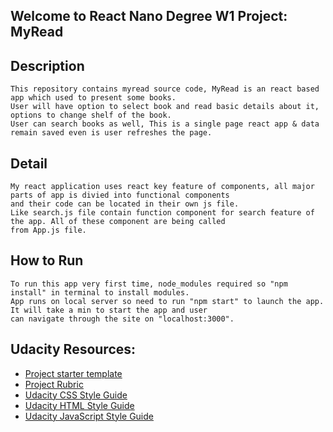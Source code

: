 ## Welcome to React Nano Degree W1 Project: MyRead


## Description
    This repository contains myread source code, MyRead is an react based app which used to present some books.
    User will have option to select book and read basic details about it, options to change shelf of the book.
    User can search books as well, This is a single page react app & data remain saved even is user refreshes the page. 
    

## Detail
    My react application uses react key feature of components, all major parts of app is divied into functional components
    and their code can be located in their own js file.
    Like search.js file contain function component for search feature of the app. All of these component are being called 
    from App.js file.


## How to Run

    To run this app very first time, node_modules required so "npm install" in terminal to install modules. 
    App runs on local server so need to run "npm start" to launch the app. It will take a min to start the app and user
    can navigate through the site on "localhost:3000".


## Udacity Resources:

- [Project starter template](https://github.com/udacity/reactnd-project-myreads-starter)
- [Project Rubric](https://review.udacity.com/#!/rubrics/918/view)
- [Udacity CSS Style Guide](http://udacity.github.io/frontend-nanodegree-styleguide/css.html)
- [Udacity HTML Style Guide](http://udacity.github.io/frontend-nanodegree-styleguide/index.html)
- [Udacity JavaScript Style Guide](http://udacity.github.io/frontend-nanodegree-styleguide/javascript.html)

